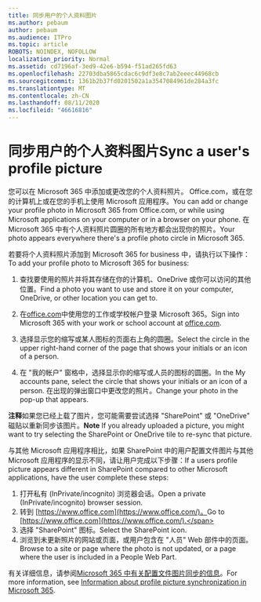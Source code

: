 ```yaml
---
title: 同步用户的个人资料图片
ms.author: pebaum
author: pebaum
ms.audience: ITPro
ms.topic: article
ROBOTS: NOINDEX, NOFOLLOW
localization_priority: Normal
ms.assetid: cd7196af-3ed9-42e6-b594-f51ad265fd63
ms.openlocfilehash: 22703dba5865cdac6c9df3e8c7ab2eeec44968cb
ms.sourcegitcommit: 1361b2b37fd0201502a1a3547084961de284a3fc
ms.translationtype: MT
ms.contentlocale: zh-CN
ms.lasthandoff: 08/11/2020
ms.locfileid: "46616816"
---
```

# <a name="sync-a-users-profile-picture"></a><span data-ttu-id="adec6-102">同步用户的个人资料图片</span><span class="sxs-lookup"><span data-stu-id="adec6-102">Sync a user's profile picture</span></span>

<span data-ttu-id="adec6-103">您可以在 Microsoft 365 中添加或更改您的个人资料照片。 Office.com，或在您的计算机上或在您的手机上使用 Microsoft 应用程序。</span><span class="sxs-lookup"><span data-stu-id="adec6-103">You can add or change your profile photo in Microsoft 365 from Office.com, or while using Microsoft applications on your computer or in a browser on your phone.</span></span> <span data-ttu-id="adec6-104">在 Microsoft 365 中有个人资料照片圆圈的所有地方都会出现你的照片。</span><span class="sxs-lookup"><span data-stu-id="adec6-104">Your photo appears everywhere there's a profile photo circle in Microsoft 365.</span></span>

<span data-ttu-id="adec6-105">若要将个人资料照片添加到 Microsoft 365 for business 中，请执行以下操作：</span><span class="sxs-lookup"><span data-stu-id="adec6-105">To add your profile photo to Microsoft 365 for business:</span></span>

1. <span data-ttu-id="adec6-106">查找要使用的照片并将其存储在你的计算机、OneDrive 或你可以访问的其他位置。</span><span class="sxs-lookup"><span data-stu-id="adec6-106">Find a photo you want to use and store it on your computer, OneDrive, or other location you can get to.</span></span>

2. <span data-ttu-id="adec6-107">在[office.com](https://www.office.com)中使用您的工作或学校帐户登录 Microsoft 365。</span><span class="sxs-lookup"><span data-stu-id="adec6-107">Sign into Microsoft 365 with your work or school account at [office.com](https://www.office.com).</span></span>

3. <span data-ttu-id="adec6-108">选择显示您的缩写或某人图标的页面右上角的圆圈。</span><span class="sxs-lookup"><span data-stu-id="adec6-108">Select the circle in the upper right-hand corner of the page that shows your initials or an icon of a person.</span></span>

4. <span data-ttu-id="adec6-109">在 "我的帐户" 窗格中，选择显示你的缩写或人员的图标的圆圈。</span><span class="sxs-lookup"><span data-stu-id="adec6-109">In the My accounts pane, select the circle that shows your initials or an icon of a person.</span></span> <span data-ttu-id="adec6-110">在出现的弹出窗口中更改您的照片。</span><span class="sxs-lookup"><span data-stu-id="adec6-110">Change your photo in the pop-up that appears.</span></span>

<span data-ttu-id="adec6-111">**注释**如果您已经上载了图片，您可能需要尝试选择 "SharePoint" 或 "OneDrive" 磁贴以重新同步该图片。</span><span class="sxs-lookup"><span data-stu-id="adec6-111">**Note** If you already uploaded a picture, you might want to try selecting the SharePoint or OneDrive tile to re-sync that picture.</span></span>

<span data-ttu-id="adec6-112">与其他 Microsoft 应用程序相比，如果 SharePoint 中的用户配置文件图片与其他 Microsoft 应用程序的显示不同，请让用户完成以下步骤：</span><span class="sxs-lookup"><span data-stu-id="adec6-112">If a users profile picture appears different in SharePoint compared to other Microsoft applications, have the user complete these steps:</span></span>

1. <span data-ttu-id="adec6-113">打开私有 (InPrivate/incognito) 浏览器会话。</span><span class="sxs-lookup"><span data-stu-id="adec6-113">Open a private (InPrivate/incognito) browser session.</span></span>
2. <span data-ttu-id="adec6-114">转到 [https://www.office.com](https://www.office.com/)。</span><span class="sxs-lookup"><span data-stu-id="adec6-114">Go to [https://www.office.com](https://www.office.com/).</span></span>
3. <span data-ttu-id="adec6-115">选择 "SharePoint" 图标。</span><span class="sxs-lookup"><span data-stu-id="adec6-115">Select the SharePoint icon.</span></span>
4. <span data-ttu-id="adec6-116">浏览到未更新照片的网站或页面，或用户包含在 "人员" Web 部件中的页面。</span><span class="sxs-lookup"><span data-stu-id="adec6-116">Browse to a site or page where the photo is not updated, or a page where the user is included in a People Web Part.</span></span>

<span data-ttu-id="adec6-117">有关详细信息，请参阅[Microsoft 365 中有关配置文件图片同步的信息](https://support.office.com/article/information-about-profile-picture-synchronization-in-office-365-20594d76-d054-4af4-a660-401133e3d48a)。</span><span class="sxs-lookup"><span data-stu-id="adec6-117">For more information, see [Information about profile picture synchronization in Microsoft 365](https://support.office.com/article/information-about-profile-picture-synchronization-in-office-365-20594d76-d054-4af4-a660-401133e3d48a).</span></span>

